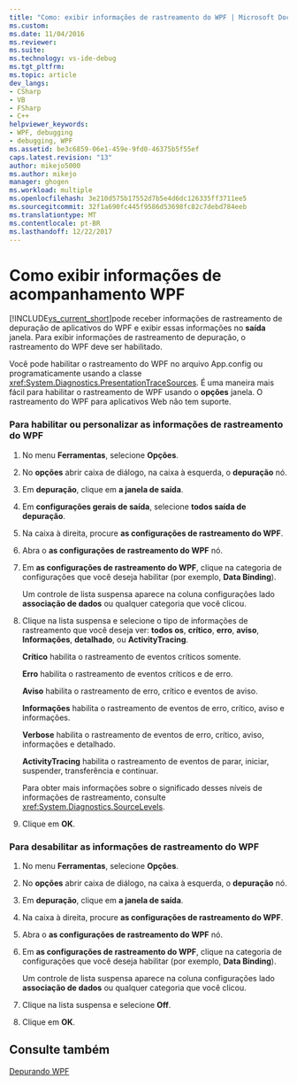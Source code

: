 ```yaml
---
title: "Como: exibir informações de rastreamento do WPF | Microsoft Docs"
ms.custom: 
ms.date: 11/04/2016
ms.reviewer: 
ms.suite: 
ms.technology: vs-ide-debug
ms.tgt_pltfrm: 
ms.topic: article
dev_langs:
- CSharp
- VB
- FSharp
- C++
helpviewer_keywords:
- WPF, debugging
- debugging, WPF
ms.assetid: be3c6859-06e1-459e-9fd0-46375b5f55ef
caps.latest.revision: "13"
author: mikejo5000
ms.author: mikejo
manager: ghogen
ms.workload: multiple
ms.openlocfilehash: 3e210d575b17552d7b5e4d6dc126335ff3711ee5
ms.sourcegitcommit: 32f1a690fc445f9586d53698fc82c7debd784eeb
ms.translationtype: MT
ms.contentlocale: pt-BR
ms.lasthandoff: 12/22/2017
---
```

# <a name="how-to-display-wpf-trace-information"></a>Como exibir informações de acompanhamento WPF
[!INCLUDE[vs_current_short](../code-quality/includes/vs_current_short_md.md)]pode receber informações de rastreamento de depuração de aplicativos do WPF e exibir essas informações no **saída** janela. Para exibir informações de rastreamento de depuração, o rastreamento do WPF deve ser habilitado.  
  
 Você pode habilitar o rastreamento do WPF no arquivo App.config ou programaticamente usando a classe <xref:System.Diagnostics.PresentationTraceSources>. É uma maneira mais fácil para habilitar o rastreamento de WPF usando o **opções** janela. O rastreamento do WPF para aplicativos Web não tem suporte.  
  
### <a name="to-enable-or-customize-wpf-trace-information"></a>Para habilitar ou personalizar as informações de rastreamento do WPF  
  
1.  No menu **Ferramentas**, selecione **Opções**.  
  
2.  No **opções** abrir caixa de diálogo, na caixa à esquerda, o **depuração** nó.  
  
3.  Em **depuração**, clique em **a janela de saída**.  
  
4.  Em **configurações gerais de saída**, selecione **todos saída de depuração**.  
  
5.  Na caixa à direita, procure **as configurações de rastreamento do WPF**.  
  
6.  Abra o **as configurações de rastreamento do WPF** nó.  
  
7.  Em **as configurações de rastreamento do WPF**, clique na categoria de configurações que você deseja habilitar (por exemplo, **Data Binding**).  
  
     Um controle de lista suspensa aparece na coluna configurações lado **associação de dados** ou qualquer categoria que você clicou.  
  
8.  Clique na lista suspensa e selecione o tipo de informações de rastreamento que você deseja ver: **todos os**, **crítico**, **erro**, **aviso**,  **Informações**, **detalhado**, ou **ActivityTracing**.  
  
     **Crítico** habilita o rastreamento de eventos críticos somente.  
  
     **Erro** habilita o rastreamento de eventos críticos e de erro.  
  
     **Aviso** habilita o rastreamento de erro, crítico e eventos de aviso.  
  
     **Informações** habilita o rastreamento de eventos de erro, crítico, aviso e informações.  
  
     **Verbose** habilita o rastreamento de eventos de erro, crítico, aviso, informações e detalhado.  
  
     **ActivityTracing** habilita o rastreamento de eventos de parar, iniciar, suspender, transferência e continuar.  
  
     Para obter mais informações sobre o significado desses níveis de informações de rastreamento, consulte <xref:System.Diagnostics.SourceLevels>.  
  
9. Clique em **OK**.  
  
### <a name="to-disable-wpf-trace-information"></a>Para desabilitar as informações de rastreamento do WPF  
  
1.  No menu **Ferramentas**, selecione **Opções**.  
  
2.  No **opções** abrir caixa de diálogo, na caixa à esquerda, o **depuração** nó.  
  
3.  Em **depuração**, clique em **a janela de saída**.  
  
4.  Na caixa à direita, procure **as configurações de rastreamento do WPF**.  
  
5.  Abra o **as configurações de rastreamento do WPF** nó.  
  
6.  Em **as configurações de rastreamento do WPF**, clique na categoria de configurações que você deseja habilitar (por exemplo, **Data Binding**).  
  
     Um controle de lista suspensa aparece na coluna configurações lado **associação de dados** ou qualquer categoria que você clicou.  
  
7.  Clique na lista suspensa e selecione **Off**.  
  
8.  Clique em **OK**.  
  
## <a name="see-also"></a>Consulte também  
 [Depurando WPF](../debugger/debugging-wpf.md)